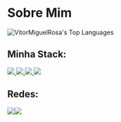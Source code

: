 <h1>Sobre Mim</h1>

![VitorMiguelRosa's Top Languages](https://github-readme-stats.vercel.app/api/top-langs/?username=VitorMiguelRosa&theme=dracula&show_icons=true&hide_border=true&layout=compact)

<h2>Minha Stack:</h2>
<a href="https://www.ruby-lang.org/pt/">
  <img src="https://img.shields.io/badge/Ruby-red?style=for-the-badge&logo=ruby"/>
</a>
<a href="https://rubyonrails.org/">
  <img src="https://img.shields.io/badge/Ruby%20on%20rails-red?style=for-the-badge&logo=rubyonrails"/>
</a>
<a href="https://git-scm.com/">
  <img src="https://img.shields.io/badge/Github-red?style=for-the-badge&logo=github"/>
</a>
<a href="https://www.postgresql.org/">
  <img src="https://img.shields.io/badge/Postgresql-red?style=for-the-badge&logo=postgresql&logoColor=f5f5f5"/>
</a>

<h2>Redes:</h2>
<div style="display:flex; justify-items:center; ">
<a href="https://www.linkedin.com/in/vitormiguelrosaportela/" target="_blank">
  <img align="center" src="https://img.shields.io/badge/LinkedIn-0077B5?style=flat&logo=linkedin&logoColor=white" target="_blank">
</a>
<a href="https://alemao.tech/" target="_blank">
  <img align="center" src="https://img.shields.io/badge/Portfolio-0077B5?style=flat&logo=linkedin&logoColor=white" target="_blank">
</a>
</div>
